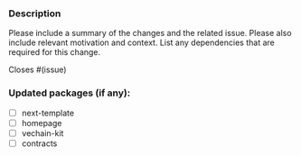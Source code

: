 ### Description

Please include a summary of the changes and the related issue. Please also include relevant motivation and context. List any dependencies that are required for this change.

Closes #(issue)

### Updated packages (if any):

-   [ ] next-template
-   [ ] homepage
-   [ ] vechain-kit
-   [ ] contracts
